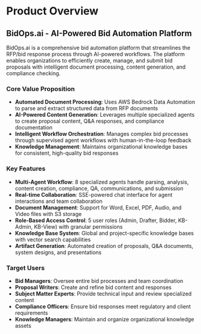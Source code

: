 # Product Overview

## BidOps.ai - AI-Powered Bid Automation Platform

BidOps.ai is a comprehensive bid automation platform that streamlines the RFP/bid response process through AI-powered workflows. The platform enables organizations to efficiently create, manage, and submit bid proposals with intelligent document processing, content generation, and compliance checking.

### Core Value Proposition

- **Automated Document Processing**: Uses AWS Bedrock Data Automation to parse and extract structured data from RFP documents
- **AI-Powered Content Generation**: Leverages multiple specialized agents to create proposal content, Q&A responses, and compliance documentation
- **Intelligent Workflow Orchestration**: Manages complex bid processes through supervised agent workflows with human-in-the-loop feedback
- **Knowledge Management**: Maintains organizational knowledge bases for consistent, high-quality bid responses

### Key Features

- **Multi-Agent Workflow**: 8 specialized agents handle parsing, analysis, content creation, compliance, QA, communications, and submission
- **Real-time Collaboration**: SSE-powered chat interface for agent interactions and team collaboration
- **Document Management**: Support for Word, Excel, PDF, Audio, and Video files with S3 storage
- **Role-Based Access Control**: 5 user roles (Admin, Drafter, Bidder, KB-Admin, KB-View) with granular permissions
- **Knowledge Base System**: Global and project-specific knowledge bases with vector search capabilities
- **Artifact Generation**: Automated creation of proposals, Q&A documents, system designs, and presentations

### Target Users

- **Bid Managers**: Oversee entire bid processes and team coordination
- **Proposal Writers**: Create and refine bid content and responses
- **Subject Matter Experts**: Provide technical input and review specialized content
- **Compliance Officers**: Ensure bid responses meet regulatory and client requirements
- **Knowledge Managers**: Maintain and organize organizational knowledge assets
